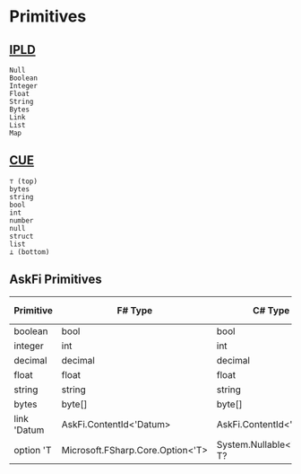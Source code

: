 # Primitives

## [IPLD](https://ipld.io/docs/data-model/kinds/)

```text
Null
Boolean
Integer
Float
String
Bytes
Link
List
Map
```

## [CUE](https://cuelang.org/docs/concepts/logic/#cues-hierarchy)

```text
⊤ (top)
bytes
string
bool
int
number
null
struct
list
⊥ (bottom)
```

## AskFi Primitives

| Primitive   | F# Type                                 | C# Type                          | IPLD Type      |
|-------------|-----------------------------------------|----------------------------------|----------------|
| boolean     | bool                                    | bool                             | Bool           |
| integer     | int                                     | int                              | Int            |
| decimal     | decimal                                 | decimal                          | **String**     |
| float       | float                                   | float                            | Float          |
| string      | string                                  | string                           | String         |
| bytes       | byte[]                                  | byte[]                           | Bytes          |
| link 'Datum | AskFi.ContentId<'Datum>                 | AskFi.ContentId<'Datum>          | Link           |
| option 'T   | Microsoft.FSharp.Core.Option<'T>        | System.Nullable<'T> or T?        | optional       |
